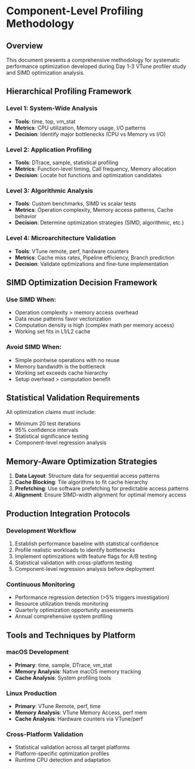 # Component-Level Profiling Methodology

## Overview
This document presents a comprehensive methodology for systematic performance optimization developed during Day 1-3 VTune profiler study and SIMD optimization analysis.

## Hierarchical Profiling Framework

### Level 1: System-Wide Analysis
- **Tools**: time, top, vm_stat
- **Metrics**: CPU utilization, Memory usage, I/O patterns
- **Decision**: Identify major bottlenecks (CPU vs Memory vs I/O)

### Level 2: Application Profiling  
- **Tools**: DTrace, sample, statistical profiling
- **Metrics**: Function-level timing, Call frequency, Memory allocation
- **Decision**: Locate hot functions and optimization candidates

### Level 3: Algorithmic Analysis
- **Tools**: Custom benchmarks, SIMD vs scalar tests
- **Metrics**: Operation complexity, Memory access patterns, Cache behavior
- **Decision**: Determine optimization strategies (SIMD, algorithmic, etc.)

### Level 4: Microarchitecture Validation
- **Tools**: VTune remote, perf, hardware counters
- **Metrics**: Cache miss rates, Pipeline efficiency, Branch prediction
- **Decision**: Validate optimizations and fine-tune implementation

## SIMD Optimization Decision Framework

### Use SIMD When:
- Operation complexity > memory access overhead
- Data reuse patterns favor vectorization  
- Computation density is high (complex math per memory access)
- Working set fits in L1/L2 cache

### Avoid SIMD When:
- Simple pointwise operations with no reuse
- Memory bandwidth is the bottleneck
- Working set exceeds cache hierarchy
- Setup overhead > computation benefit

## Statistical Validation Requirements

All optimization claims must include:
- Minimum 20 test iterations
- 95% confidence intervals
- Statistical significance testing
- Component-level regression analysis

## Memory-Aware Optimization Strategies

1. **Data Layout**: Structure data for sequential access patterns
2. **Cache Blocking**: Tile algorithms to fit cache hierarchy
3. **Prefetching**: Use software prefetching for predictable access patterns
4. **Alignment**: Ensure SIMD-width alignment for optimal memory access

## Production Integration Protocols

### Development Workflow
1. Establish performance baseline with statistical confidence
2. Profile realistic workloads to identify bottlenecks
3. Implement optimizations with feature flags for A/B testing
4. Statistical validation with cross-platform testing
5. Component-level regression analysis before deployment

### Continuous Monitoring
- Performance regression detection (>5% triggers investigation)
- Resource utilization trends monitoring
- Quarterly optimization opportunity assessments
- Annual comprehensive system profiling

## Tools and Techniques by Platform

### macOS Development
- **Primary**: time, sample, DTrace, vm_stat
- **Memory Analysis**: Native macOS memory tracking
- **Cache Analysis**: System profiling tools

### Linux Production  
- **Primary**: VTune Remote, perf, time
- **Memory Analysis**: VTune Memory Access, perf mem
- **Cache Analysis**: Hardware counters via VTune/perf

### Cross-Platform Validation
- Statistical validation across all target platforms
- Platform-specific optimization profiles
- Runtime CPU detection and adaptation
